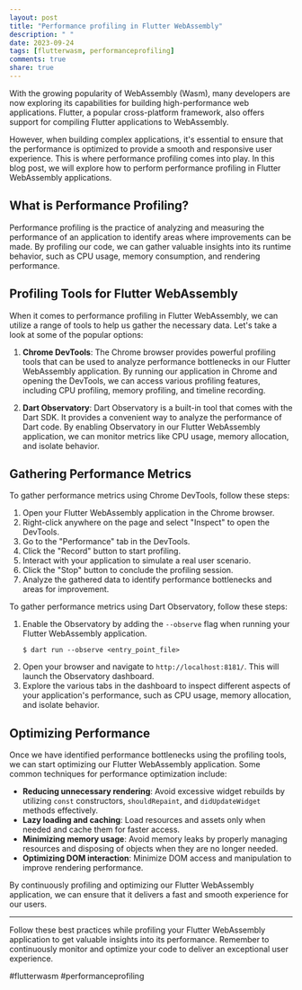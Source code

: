 ```yaml
---
layout: post
title: "Performance profiling in Flutter WebAssembly"
description: " "
date: 2023-09-24
tags: [flutterwasm, performanceprofiling]
comments: true
share: true
---
```


With the growing popularity of WebAssembly (Wasm), many developers are now exploring its capabilities for building high-performance web applications. Flutter, a popular cross-platform framework, also offers support for compiling Flutter applications to WebAssembly.

However, when building complex applications, it's essential to ensure that the performance is optimized to provide a smooth and responsive user experience. This is where performance profiling comes into play. In this blog post, we will explore how to perform performance profiling in Flutter WebAssembly applications.

## What is Performance Profiling?

Performance profiling is the practice of analyzing and measuring the performance of an application to identify areas where improvements can be made. By profiling our code, we can gather valuable insights into its runtime behavior, such as CPU usage, memory consumption, and rendering performance.

## Profiling Tools for Flutter WebAssembly

When it comes to performance profiling in Flutter WebAssembly, we can utilize a range of tools to help us gather the necessary data. Let's take a look at some of the popular options:

1. **Chrome DevTools**: The Chrome browser provides powerful profiling tools that can be used to analyze performance bottlenecks in our Flutter WebAssembly application. By running our application in Chrome and opening the DevTools, we can access various profiling features, including CPU profiling, memory profiling, and timeline recording.

2. **Dart Observatory**: Dart Observatory is a built-in tool that comes with the Dart SDK. It provides a convenient way to analyze the performance of Dart code. By enabling Observatory in our Flutter WebAssembly application, we can monitor metrics like CPU usage, memory allocation, and isolate behavior.

## Gathering Performance Metrics

To gather performance metrics using Chrome DevTools, follow these steps:

1. Open your Flutter WebAssembly application in the Chrome browser.
2. Right-click anywhere on the page and select "Inspect" to open the DevTools.
3. Go to the "Performance" tab in the DevTools.
4. Click the "Record" button to start profiling.
5. Interact with your application to simulate a real user scenario.
6. Click the "Stop" button to conclude the profiling session.
7. Analyze the gathered data to identify performance bottlenecks and areas for improvement.

To gather performance metrics using Dart Observatory, follow these steps:

1. Enable the Observatory by adding the `--observe` flag when running your Flutter WebAssembly application.
   ```
   $ dart run --observe <entry_point_file>
   ```
2. Open your browser and navigate to `http://localhost:8181/`. This will launch the Observatory dashboard.
3. Explore the various tabs in the dashboard to inspect different aspects of your application's performance, such as CPU usage, memory allocation, and isolate behavior.

## Optimizing Performance

Once we have identified performance bottlenecks using the profiling tools, we can start optimizing our Flutter WebAssembly application. Some common techniques for performance optimization include:

- **Reducing unnecessary rendering**: Avoid excessive widget rebuilds by utilizing `const` constructors, `shouldRepaint`, and `didUpdateWidget` methods effectively.
- **Lazy loading and caching**: Load resources and assets only when needed and cache them for faster access.
- **Minimizing memory usage**: Avoid memory leaks by properly managing resources and disposing of objects when they are no longer needed.
- **Optimizing DOM interaction**: Minimize DOM access and manipulation to improve rendering performance.

By continuously profiling and optimizing our Flutter WebAssembly application, we can ensure that it delivers a fast and smooth experience for our users.

---

Follow these best practices while profiling your Flutter WebAssembly application to get valuable insights into its performance. Remember to continuously monitor and optimize your code to deliver an exceptional user experience.

#flutterwasm #performanceprofiling